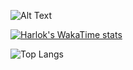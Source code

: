 ![Alt Text](https://media.tenor.com/3Gehha8RO-sAAAAC/goose-dance.gif)

[![Harlok's WakaTime stats](https://github-readme-stats-rose-phi.vercel.app/api/wakatime?username=jxncted)](https://github.com/anuraghazra/github-readme-stats)



![Top Langs](https://github-readme-stats-rose-phi.vercel.app/api/top-langs/?username=jxncted\&layout=compact&hide=c)
